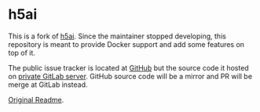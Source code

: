 # h5ai

This is a fork of [h5ai][h5ai]. Since the maintainer stopped developing, this repository is meant to provide Docker support and add some features on top of it.

The public issue tracker is located at [GitHub][github] but the source code it hosted on [private GitLab server][gitlab].
GitHub source code will be a mirror and PR will be merge at GitLab instead.

[Original Readme](./README.h5ai.md).

[h5ai]: https://github.com/lrsjng/h5ai
[gitlab]: https://git.joshuaavalon.io/joshuaavalon/h5ai
[github]: https://github.com/joshuaavalon/h5ai